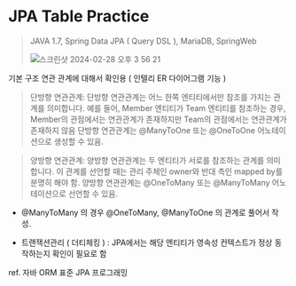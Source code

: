 # JPA Table Practice

> JAVA 1.7, Spring Data JPA ( Query DSL ), MariaDB, SpringWeb
>
> ![스크린샷 2024-02-28 오후 3 56 21](https://github.com/KyleDemian/jpaTablePractice/assets/11342191/385f31fb-5f9a-4e68-a1ac-ae26f2f8a55f)

기본 구조 연관 관계에 대해서 확인용
( 인텔리 ER 다이어그램 기능 )

> 단방향 연관관계: 
단방향 연관관계는 어느 한쪽 엔티티에서만 참조를 가지는 관계를 의미합니다. 예를 들어, Member 엔티티가 Team 엔티티를 참조하는 경우, Member의 관점에서는 연관관계가 존재하지만 Team의 관점에서는 연관관계가 존재하지 않음
단방향 연관관계는 @ManyToOne 또는 @OneToOne 어노테이션으로 생성할 수 있음.

> 양방향 연관관계:
양방향 연관관계는 두 엔티티가 서로를 참조하는 관계를 의미합니다. 이 관계를 선언할 때는 관리 주체인 owner와 반대 측인 mapped by를 분명히 해야 함.
양방향 연관관계는 @OneToMany 또는 @ManyToMany 어노테이션으로 선언할 수 있음.

- @ManyToMany 의 경우 @OneToMany, @ManyToOne 의 관계로 풀어서 작성.

- 트랜잭션관리 ( 더티체킹 ) : JPA에서는 해당 엔티티가 영속성 컨텍스트가 정상 동작하는지 확인이 필요로 함  

ref. 자바 ORM 표준 JPA 프로그래밍

